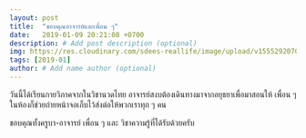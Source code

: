 ```yaml
---
layout: post
title:  "ขอบคุณอาจารย์และเพื่อน ๆ"
date:   2019-01-09 20:21:08 +0700
description: # Add post description (optional)
img: https://res.cloudinary.com/sdees-reallife/image/upload/v1555292070/IMG_6780.jpg # Add image post (optional)
tags: [2019-01]
author: # Add name author (optional)
---
```

วันนี้ได้เรียนกายวิภาคจากในวิชานวดไทย อาจารย์สงบต้องเดินทางมาจากอยุธยาเพื่อมาสอนให้ เพื่อน ๆ ในห้องก็ช่วยถ่ายหน้าจอเก็บไว้ส่งต่อให้พวกเราทุก ๆ คน

ขอบคุณทั้งครูบา-อาจารย์ เพื่อน ๆ และ วิชาความรู้ที่ได้รับด้วยครับ
